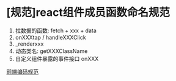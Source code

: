 # [规范]react组件成员函数命名规范

1. 拉数据的函数: fetch + xxx + data
2. onXXXtap / handleXXXClick
3. _renderxxx
4. 动态类名: getXXXClassName
5. 自定义组件暴露的事件接口  onXXX

[前端编码规范](https://github.com/fedesigner/styleguide)
